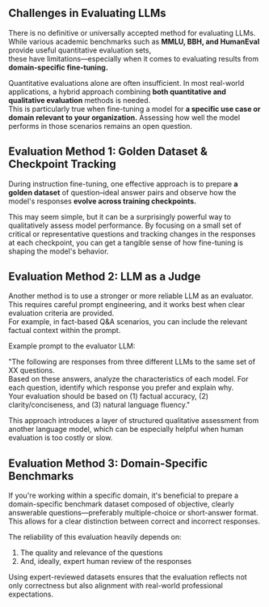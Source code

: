 ## Challenges in Evaluating LLMs  
There is no definitive or universally accepted method for evaluating LLMs. While various academic benchmarks such as **MMLU, BBH, and HumanEval** provide useful quantitative evaluation sets,  
these have limitations—especially when it comes to evaluating results from **domain-specific fine-tuning.**  
  
Quantitative evaluations alone are often insufficient. In most real-world applications, a hybrid approach combining **both quantitative and qualitative evaluation** methods is needed.  
This is particularly true when fine-tuning a model for **a specific use case or domain relevant to your organization.** Assessing how well the model performs in those scenarios remains an open question.  

## Evaluation Method 1: Golden Dataset & Checkpoint Tracking  
During instruction fine-tuning, one effective approach is to prepare **a golden dataset** of question–ideal answer pairs and observe how the model's responses **evolve across training checkpoints.**

This may seem simple, but it can be a surprisingly powerful way to qualitatively assess model performance. By focusing on a small set of critical or representative questions and tracking changes in the responses at each checkpoint, you can get a tangible sense of how fine-tuning is shaping the model's behavior.  

## Evaluation Method 2: LLM as a Judge  
Another method is to use a stronger or more reliable LLM as an evaluator. This requires careful prompt engineering, and it works best when clear evaluation criteria are provided.  
For example, in fact-based Q&A scenarios, you can include the relevant factual context within the prompt.  

Example prompt to the evaluator LLM:  

"The following are responses from three different LLMs to the same set of XX questions.  
Based on these answers, analyze the characteristics of each model. For each question, identify which response you prefer and explain why.  
Your evaluation should be based on (1) factual accuracy, (2) clarity/conciseness, and (3) natural language fluency."

This approach introduces a layer of structured qualitative assessment from another language model, which can be especially helpful when human evaluation is too costly or slow.  

## Evaluation Method 3: Domain-Specific Benchmarks
If you're working within a specific domain, it's beneficial to prepare a domain-specific benchmark dataset composed of objective, clearly answerable questions—preferably multiple-choice or short-answer format.  
This allows for a clear distinction between correct and incorrect responses.
  
The reliability of this evaluation heavily depends on:  
1) The quality and relevance of the questions  
2) And, ideally, expert human review of the responses
  
Using expert-reviewed datasets ensures that the evaluation reflects not only correctness but also alignment with real-world professional expectations.
